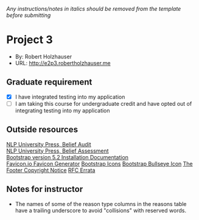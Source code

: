*Any instructions/notes in italics should be removed from the template before submitting* 

# Project 3
+ By: Robert Holzhauser
+ URL: <http://e2p3.robertholzhauser.me>

## Graduate requirement
+ [x] I have integrated testing into my application
+ [ ] I am taking this course for undergraduate credit and have opted out of integrating testing into my application

## Outside resources
[NLP University Press, Belief Audit](http://nlpuniversitypress.com/html/B32.html)  
[NLP University Press, Belief Assessment](http://nlpuniversitypress.com/html/B28.html)  
[Bootstrap version 5.2 Installation Documentation](https://getbootstrap.com/docs/5.2/getting-started/introduction/)  
[Favicon.io Favicon Generator](https://favicon.io/favicon-generator/) 
[Bootstrap Icons](https://icons.getbootstrap.com/#install)
[Bootstrap Bullseye Icon](https://icons.getbootstrap.com/icons/bullseye/)
[The Footer Copyright Notice](https://designshack.net/articles/the-footer-copyright-notice/)
[RFC Errata](https://www.rfc-editor.org/errata/eid1690#:~:text=It%20should%20say%3A-,In%20addition%20to%20restrictions%20on%20syntax%2C%20there%20is%20a%20length,total%20length%20of%20320%20characters.)

## Notes for instructor
+ The names of some of the reason type columns in the reasons table have a trailing underscore to avoid "collisions" with reserved words.